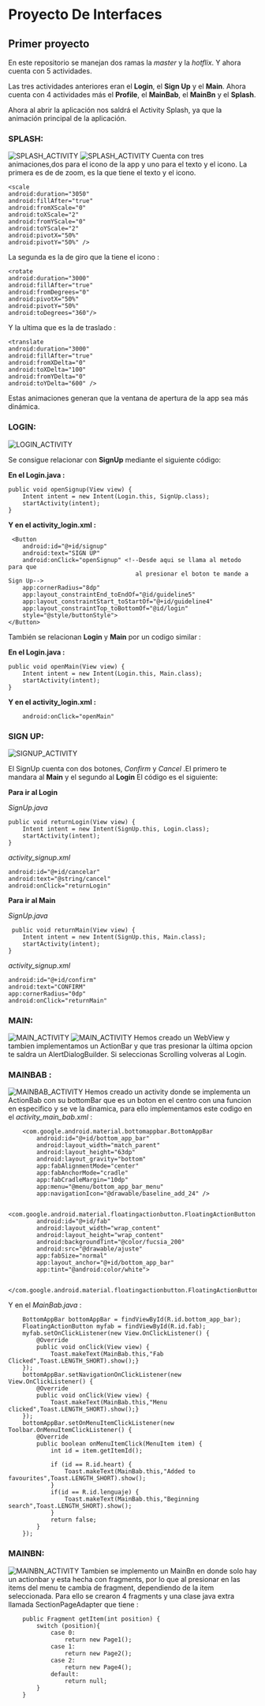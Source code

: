 # Proyecto De Interfaces

## Primer proyecto 

En este repositorio se manejan dos ramas la *master* y la *hotflix*. Y ahora cuenta con 5 actividades.

Las tres actividades anteriores eran el **Login**, el **Sign Up** y el **Main**.
Ahora cuenta con 4 actividades más el **Profile**, el **MainBab**, el **MainBn** y el **Splash**.

Ahora al abrir la aplicación nos saldrá el Activity Splash, ya que la animación principal de la aplicación.
### SPLASH:
![SPLASH_ACTIVITY](img/Splash1.png)
![SPLASH_ACTIVITY](img/Splash.png)
Cuenta con tres animaciones,dos para el icono de la app y uno para el texto y el icono.
La primera es de de zoom, es la que tiene el texto y el icono.

    <scale
    android:duration="3050"
    android:fillAfter="true"
    android:fromXScale="0"
    android:toXScale="2"
    android:fromYScale="0"
    android:toYScale="2"
    android:pivotX="50%"
    android:pivotY="50%" />

La segunda es la de giro que la tiene el icono :

    <rotate
    android:duration="3000"
    android:fillAfter="true"
    android:fromDegrees="0"
    android:pivotX="50%"
    android:pivotY="50%"
    android:toDegrees="360"/>

Y la ultima que es la de traslado :

    <translate
    android:duration="3000"
    android:fillAfter="true"
    android:fromXDelta="0"
    android:toXDelta="100"
    android:fromYDelta="0"
    android:toYDelta="600" />

Estas animaciones generan que la ventana de apertura de la app sea más dinámica.


### LOGIN:

![LOGIN_ACTIVITY](img/Login1.png)

Se consigue relacionar con **SignUp** mediante el siguiente código:

**En el Login.java :**

    public void openSignup(View view) {
        Intent intent = new Intent(Login.this, SignUp.class);
        startActivity(intent);
    }

**Y en el activity_login.xml :**

     <Button
        android:id="@+id/signup"
        android:text="SIGN UP"
        android:onClick="openSignup" <!--Desde aqui se llama al metodo para que
                                        al presionar el boton te mande a Sign Up-->
        app:cornerRadius="8dp"
        app:layout_constraintEnd_toEndOf="@id/guideline5"
        app:layout_constraintStart_toStartOf="@+id/guideline4"
        app:layout_constraintTop_toBottomOf="@id/login"
        style="@style/buttonStyle">
    </Button>



También se relacionan **Login** y **Main** por un codigo similar :

**En el Login.java :**

    public void openMain(View view) {
        Intent intent = new Intent(Login.this, Main.class);
        startActivity(intent);
    }

**Y en el activity_login.xml :**

        android:onClick="openMain"


### SIGN UP:

![SIGNUP_ACTIVITY](img/SignUp1.png)

El SignUp cuenta con dos botones, *Confirm* y *Cancel* .El primero te mandara al **Main** y el segundo al **Login**
El código es el siguiente:

**Para ir al Login**

*SignUp.java*
        
    public void returnLogin(View view) {
        Intent intent = new Intent(SignUp.this, Login.class);
        startActivity(intent);
    }
    
*activity_signup.xml*
    
    android:id="@+id/cancelar"
    android:text="@string/cancel"
    android:onClick="returnLogin"

**Para ir al Main**

*SignUp.java*

     public void returnMain(View view) {
        Intent intent = new Intent(SignUp.this, Main.class);
        startActivity(intent);
    }

*activity_signup.xml*

    android:id="@+id/confirm"
    android:text="CONFIRM"
    app:cornerRadius="0dp"
    android:onClick="returnMain"


### MAIN:

![MAIN_ACTIVITY](img/Main1.png)
![MAIN_ACTIVITY](img/Main2.png)
Hemos creado un WebView y tambien implementamos un ActionBar y que tras presionar la última opcion te saldra un AlertDialogBuilder.
Si seleccionas Scrolling volveras al Login.

### MAINBAB :
![MAINBAB_ACTIVITY](img/MainBar.jpg)
Hemos creado un activity donde se implementa un ActionBab con su bottomBar que es un boton en el centro con una funcion en especifico y se ve la dinamica, para ello implementamos este codigo en el *activity_main_bab.xml* :
        
        <com.google.android.material.bottomappbar.BottomAppBar
            android:id="@+id/bottom_app_bar"
            android:layout_width="match_parent"
            android:layout_height="63dp"
            android:layout_gravity="bottom"
            app:fabAlignmentMode="center"
            app:fabAnchorMode="cradle"
            app:fabCradleMargin="10dp"
            app:menu="@menu/bottom_app_bar_menu"
            app:navigationIcon="@drawable/baseline_add_24" />

        <com.google.android.material.floatingactionbutton.FloatingActionButton
            android:id="@+id/fab"
            android:layout_width="wrap_content"
            android:layout_height="wrap_content"
            android:backgroundTint="@color/fucsia_200"
            android:src="@drawable/ajuste"
            app:fabSize="normal"
            app:layout_anchor="@+id/bottom_app_bar"
            app:tint="@android:color/white">

        </com.google.android.material.floatingactionbutton.FloatingActionButton>

Y en el *MainBab.java* :

        BottomAppBar bottomAppBar = findViewById(R.id.bottom_app_bar);
        FloatingActionButton myfab = findViewById(R.id.fab);
        myfab.setOnClickListener(new View.OnClickListener() {
            @Override
            public void onClick(View view) {
                Toast.makeText(MainBab.this,"Fab Clicked",Toast.LENGTH_SHORT).show();}
        });
        bottomAppBar.setNavigationOnClickListener(new View.OnClickListener() {
            @Override
            public void onClick(View view) {
                Toast.makeText(MainBab.this,"Menu clicked",Toast.LENGTH_SHORT).show();}
        });
        bottomAppBar.setOnMenuItemClickListener(new Toolbar.OnMenuItemClickListener() {
            @Override
            public boolean onMenuItemClick(MenuItem item) {
                int id = item.getItemId();

                if (id == R.id.heart) {
                    Toast.makeText(MainBab.this,"Added to favourites",Toast.LENGTH_SHORT).show();
                }
                if(id == R.id.lenguaje) {
                    Toast.makeText(MainBab.this,"Beginning search",Toast.LENGTH_SHORT).show();
                }
                return false;
            }
        });

### MAINBN: 
![MAINBN_ACTIVITY](img/MainBn.jpg)
Tambien se implemento un MainBn en donde solo hay un actionbar y esta hecha con fragments, por lo que al presionar en las items del menu te cambia de fragment,
dependiendo de la item seleccionada.
Para ello se crearon 4 fragments y una clase java extra llamada SectionPageAdapter que tiene :

        public Fragment getItem(int position) {
            switch (position){
                case 0:
                    return new Page1();
                case 1:
                    return new Page2();
                case 2:
                    return new Page4();
                default:
                    return null;
            }
        }

